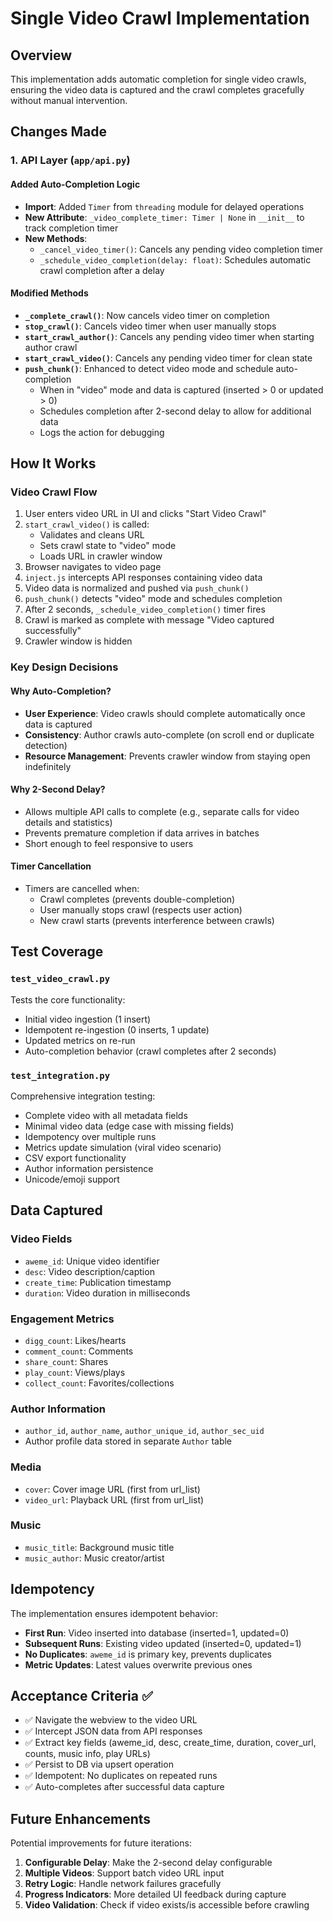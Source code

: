 # Single Video Crawl Implementation

## Overview
This implementation adds automatic completion for single video crawls, ensuring the video data is captured and the crawl completes gracefully without manual intervention.

## Changes Made

### 1. API Layer (`app/api.py`)

#### Added Auto-Completion Logic
- **Import**: Added `Timer` from `threading` module for delayed operations
- **New Attribute**: `_video_complete_timer: Timer | None` in `__init__` to track completion timer
- **New Methods**:
  - `_cancel_video_timer()`: Cancels any pending video completion timer
  - `_schedule_video_completion(delay: float)`: Schedules automatic crawl completion after a delay

#### Modified Methods
- **`_complete_crawl()`**: Now cancels video timer on completion
- **`stop_crawl()`**: Cancels video timer when user manually stops
- **`start_crawl_author()`**: Cancels any pending video timer when starting author crawl
- **`start_crawl_video()`**: Cancels any pending video timer for clean state
- **`push_chunk()`**: Enhanced to detect video mode and schedule auto-completion
  - When in "video" mode and data is captured (inserted > 0 or updated > 0)
  - Schedules completion after 2-second delay to allow for additional data
  - Logs the action for debugging

## How It Works

### Video Crawl Flow
1. User enters video URL in UI and clicks "Start Video Crawl"
2. `start_crawl_video()` is called:
   - Validates and cleans URL
   - Sets crawl state to "video" mode
   - Loads URL in crawler window
3. Browser navigates to video page
4. `inject.js` intercepts API responses containing video data
5. Video data is normalized and pushed via `push_chunk()`
6. `push_chunk()` detects "video" mode and schedules completion
7. After 2 seconds, `_schedule_video_completion()` timer fires
8. Crawl is marked as complete with message "Video captured successfully"
9. Crawler window is hidden

### Key Design Decisions

#### Why Auto-Completion?
- **User Experience**: Video crawls should complete automatically once data is captured
- **Consistency**: Author crawls auto-complete (on scroll end or duplicate detection)
- **Resource Management**: Prevents crawler window from staying open indefinitely

#### Why 2-Second Delay?
- Allows multiple API calls to complete (e.g., separate calls for video details and statistics)
- Prevents premature completion if data arrives in batches
- Short enough to feel responsive to users

#### Timer Cancellation
- Timers are cancelled when:
  - Crawl completes (prevents double-completion)
  - User manually stops crawl (respects user action)
  - New crawl starts (prevents interference between crawls)

## Test Coverage

### `test_video_crawl.py`
Tests the core functionality:
- Initial video ingestion (1 insert)
- Idempotent re-ingestion (0 inserts, 1 update)
- Updated metrics on re-run
- Auto-completion behavior (crawl completes after 2 seconds)

### `test_integration.py`
Comprehensive integration testing:
- Complete video with all metadata fields
- Minimal video data (edge case with missing fields)
- Idempotency over multiple runs
- Metrics update simulation (viral video scenario)
- CSV export functionality
- Author information persistence
- Unicode/emoji support

## Data Captured

### Video Fields
- `aweme_id`: Unique video identifier
- `desc`: Video description/caption
- `create_time`: Publication timestamp
- `duration`: Video duration in milliseconds

### Engagement Metrics
- `digg_count`: Likes/hearts
- `comment_count`: Comments
- `share_count`: Shares
- `play_count`: Views/plays
- `collect_count`: Favorites/collections

### Author Information
- `author_id`, `author_name`, `author_unique_id`, `author_sec_uid`
- Author profile data stored in separate `Author` table

### Media
- `cover`: Cover image URL (first from url_list)
- `video_url`: Playback URL (first from url_list)

### Music
- `music_title`: Background music title
- `music_author`: Music creator/artist

## Idempotency

The implementation ensures idempotent behavior:
- **First Run**: Video inserted into database (inserted=1, updated=0)
- **Subsequent Runs**: Existing video updated (inserted=0, updated=1)
- **No Duplicates**: `aweme_id` is primary key, prevents duplicates
- **Metric Updates**: Latest values overwrite previous ones

## Acceptance Criteria ✅

- ✅ Navigate the webview to the video URL
- ✅ Intercept JSON data from API responses
- ✅ Extract key fields (aweme_id, desc, create_time, duration, cover_url, counts, music info, play URLs)
- ✅ Persist to DB via upsert operation
- ✅ Idempotent: No duplicates on repeated runs
- ✅ Auto-completes after successful data capture

## Future Enhancements

Potential improvements for future iterations:
1. **Configurable Delay**: Make the 2-second delay configurable
2. **Multiple Videos**: Support batch video URL input
3. **Retry Logic**: Handle network failures gracefully
4. **Progress Indicators**: More detailed UI feedback during capture
5. **Video Validation**: Check if video exists/is accessible before crawling
